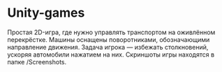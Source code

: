 # Unity-games
Простая 2D-игра, где нужно управлять транспортом на оживлённом перекрёстке. Машины оснащены поворотниками, обозначающими направление движения. Задача игрока — избежать столкновений, ускоряя автомобили нажатием на них.
Скриншоты игры находятся в папке /Screenshots.
